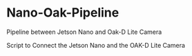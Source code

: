 # Nano-Oak-Pipeline
Pipeline between Jetson Nano and Oak-D Lite Camera



Script to Connect the Jetson Nano and the OAK-D Lite Camera
